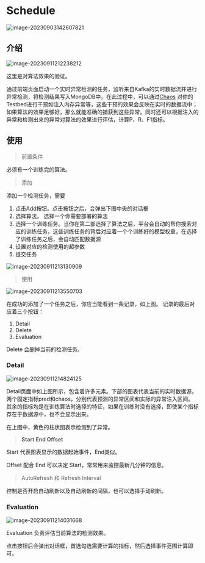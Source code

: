 # Schedule

![image-20230903142607821](https://wanz-bucket.oss-cn-beijing.aliyuncs.com/typora/image-20230903142607821.png)

## 介绍

![image-20230911212238212](https://wanz-bucket.oss-cn-beijing.aliyuncs.com/typora/image-20230911212238212.png)

这里是对算法效果的验证。

通过前端页面启动一个实时异常检测的任务，监听来自Kafka的实时数据流并进行异常检测，将检测结果写入MongoDB中。在此过程中，可以通过[Chaos](doc/zh/chaos.md) 对你的Testbed进行干预如注入内存异常等，这些干预的效果会反映在实时的数据流中；如果算法的效果足够好，那么就能准确的捕获到这些异常。同时还可以根据注入的异常和检测出来的异常对算法的效果进行评估，计算P、R、F1指标。

## 使用

> 前置条件

必须有一个训练完的算法。

> 添加

添加一个检测任务，需要

1. 点击Add按钮。点击按钮之后，会弹出下图中央的对话框
2. 选择算法。 选择一个你需要部署的算法
3. 选择一个训练任务。当你在第二部选择了算法之后，平台会自动的帮你搜索对应的训练任务，这些训练任务的背后对应着一个个训练好的模型权重，在选择了训练任务之后，会自动匹配数据源
4. 设置对应的检测使用的超参数
5. 提交任务

![image-20230911213130909](https://wanz-bucket.oss-cn-beijing.aliyuncs.com/typora/image-20230911213130909.png)

> 使用

![image-20230911213550703](https://wanz-bucket.oss-cn-beijing.aliyuncs.com/typora/image-20230911213550703.png)

在成功的添加了一个任务之后，你应当能看到一条记录，如上图。 记录的最后对应着三个按钮：

1. Detail
2. Delete
3. Evaluation

Delete 会删掉当前的检测任务。

### Detail

![image-20230911214824125](https://wanz-bucket.oss-cn-beijing.aliyuncs.com/typora/image-20230911214824125.png)

Detail页面中如上图所示，包含着许多元素。下部的图表代表当前的实时数据源，两个固定指标pred和chaos，分别代表预测的异常区间和实际的异常注入区间。其余的指标均是在训练算法时选择的特征，如果在训练时没有选择，即使某个指标存在于数据源中，也不会显示出来。

在上图中，黄色的柱状图表示检测到了异常。

> **Start End Offset**

Start 代表图表显示的数据起始事件，End类似。

Offset 配合 End 可以决定 Start，常常用来监控最新几分钟的信息。

> AutoRefresh 和 Refresh Interval

控制是否开启自动刷新以及自动刷新的间隔，也可以选择手动刷新。

### Evaluation

![image-20230911214031668](https://wanz-bucket.oss-cn-beijing.aliyuncs.com/typora/image-20230911214031668.png)

Evaluation 负责评估当前算法的检测效果。

点击按钮后会弹出对话框，首选勾选需要计算的指标，然后选择事件范围计算即可。
